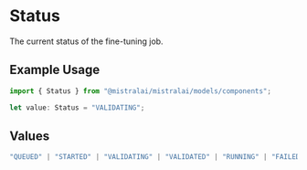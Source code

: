 # Status

The current status of the fine-tuning job.

## Example Usage

```typescript
import { Status } from "@mistralai/mistralai/models/components";

let value: Status = "VALIDATING";
```

## Values

```typescript
"QUEUED" | "STARTED" | "VALIDATING" | "VALIDATED" | "RUNNING" | "FAILED_VALIDATION" | "FAILED" | "SUCCESS" | "CANCELLED" | "CANCELLATION_REQUESTED"
```